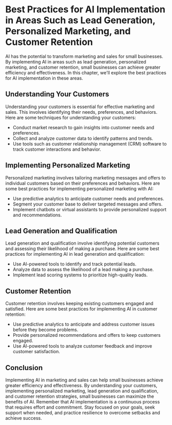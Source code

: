 Best Practices for AI Implementation in Areas Such as Lead Generation, Personalized Marketing, and Customer Retention
================================================================================================================================================================================

AI has the potential to transform marketing and sales for small businesses. By implementing AI in areas such as lead generation, personalized marketing, and customer retention, small businesses can achieve greater efficiency and effectiveness. In this chapter, we'll explore the best practices for AI implementation in these areas.

Understanding Your Customers
----------------------------

Understanding your customers is essential for effective marketing and sales. This involves identifying their needs, preferences, and behaviors. Here are some techniques for understanding your customers:

* Conduct market research to gain insights into customer needs and preferences.
* Collect and analyze customer data to identify patterns and trends.
* Use tools such as customer relationship management (CRM) software to track customer interactions and behavior.

Implementing Personalized Marketing
-----------------------------------

Personalized marketing involves tailoring marketing messages and offers to individual customers based on their preferences and behaviors. Here are some best practices for implementing personalized marketing with AI:

* Use predictive analytics to anticipate customer needs and preferences.
* Segment your customer base to deliver targeted messages and offers.
* Implement chatbots or virtual assistants to provide personalized support and recommendations.

Lead Generation and Qualification
---------------------------------

Lead generation and qualification involve identifying potential customers and assessing their likelihood of making a purchase. Here are some best practices for implementing AI in lead generation and qualification:

* Use AI-powered tools to identify and track potential leads.
* Analyze data to assess the likelihood of a lead making a purchase.
* Implement lead scoring systems to prioritize high-quality leads.

Customer Retention
------------------

Customer retention involves keeping existing customers engaged and satisfied. Here are some best practices for implementing AI in customer retention:

* Use predictive analytics to anticipate and address customer issues before they become problems.
* Provide personalized recommendations and offers to keep customers engaged.
* Use AI-powered tools to analyze customer feedback and improve customer satisfaction.

Conclusion
----------

Implementing AI in marketing and sales can help small businesses achieve greater efficiency and effectiveness. By understanding your customers, implementing personalized marketing, lead generation and qualification, and customer retention strategies, small businesses can maximize the benefits of AI. Remember that AI implementation is a continuous process that requires effort and commitment. Stay focused on your goals, seek support when needed, and practice resilience to overcome setbacks and achieve success.
